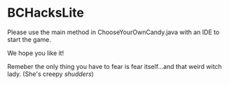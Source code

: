 # BCHacksLite
Please use the main method in ChooseYourOwnCandy.java with an IDE to start the game.

We hope you like it!

Remeber the only thing you have to fear is fear itself...and that weird witch lady. (She's creepy *shudders*)
